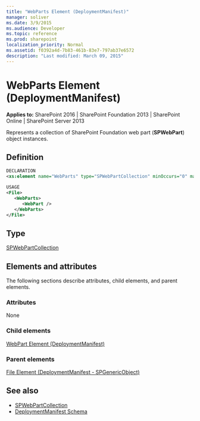 ```yaml
---
title: "WebParts Element (DeploymentManifest)"
manager: soliver
ms.date: 3/9/2015
ms.audience: Developer
ms.topic: reference
ms.prod: sharepoint
localization_priority: Normal
ms.assetid: f0392a4d-7b83-461b-83e7-797ab37e6572
description: "Last modified: March 09, 2015"
---
```


# WebParts Element (DeploymentManifest)

**Applies to:** SharePoint 2016 | SharePoint Foundation 2013 | SharePoint Online | SharePoint Server 2013 
  
Represents a collection of SharePoint Foundation web part (**SPWebPart**) object instances.

## Definition

```XML
DECLARATION
<xs:element name="WebParts" type="SPWebPartCollection" minOccurs="0" maxOccurs="1" />

USAGE
<File>
   <WebParts>
      <WebPart />
   </WebParts>
</File>

```

## Type

[SPWebPartCollection](https://msdn.microsoft.com/library/Microsoft.SharePoint.SPWebPartCollection.aspx)
  
## Elements and attributes

The following sections describe attributes, child elements, and parent elements.

### Attributes

None
   
### Child elements

[WebPart Element (DeploymentManifest)](webpart-element-deploymentmanifest.md)
   
### Parent elements

[File Element (DeploymentManifest - SPGenericObject)](file-element-deploymentmanifestspgenericobject.md)
   
## See also

- [SPWebPartCollection](https://msdn.microsoft.com/library/Microsoft.SharePoint.SPWebPartCollection.aspx)
- [DeploymentManifest Schema](deploymentmanifest-schema.md)

